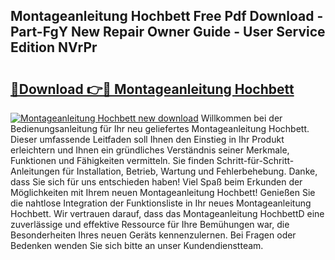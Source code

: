 ## Montageanleitung Hochbett Free Pdf Download - Part-FgY New Repair Owner Guide - User Service Edition NVrPr

# <h2><a href="http://df7e4c3.blite.top/?on=Montageanleitung+Hochbett">🔗Download 👉🔴 Montageanleitung Hochbett</a></h2>

[![Montageanleitung Hochbett new download](https://i.imgur.com/lujVjoI.png)](http://df7e4c3.blite.top/?on=Montageanleitung+Hochbett)
Willkommen bei der Bedienungsanleitung für Ihr neu geliefertes Montageanleitung Hochbett. Dieser umfassende Leitfaden soll Ihnen den Einstieg in Ihr Produkt erleichtern und Ihnen ein gründliches Verständnis seiner Merkmale, Funktionen und Fähigkeiten vermitteln. Sie finden Schritt-für-Schritt-Anleitungen für Installation, Betrieb, Wartung und Fehlerbehebung. Danke, dass Sie sich für uns entschieden haben! Viel Spaß beim Erkunden der Möglichkeiten mit Ihrem neuen Montageanleitung Hochbett! Genießen Sie die nahtlose Integration der Funktionsliste in Ihr neues Montageanleitung Hochbett. Wir vertrauen darauf, dass das Montageanleitung HochbettD eine zuverlässige und effektive Ressource für Ihre Bemühungen war, die Besonderheiten Ihres neuen Geräts kennenzulernen. Bei Fragen oder Bedenken wenden Sie sich bitte an unser Kundendienstteam.
